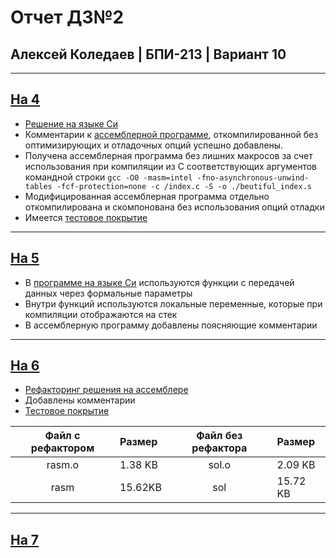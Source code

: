 # Отчет ДЗ№2

## Алексей Коледаев | БПИ-213 | Вариант 10

---

## [На 4](./4)

- [Решение на языке Си](./4/sol.c)
- Комментарии к [ассемблерной программе](./4/sol_asm.s), откомпилированной без оптимизирующих и отладочных опций успешно добавлены.
- Получена ассемблерная программа без лишних макросов за счет использования при компиляции из C соответствующих аргументов командной строки `gcc -O0 -masm=intel -fno-asynchronous-unwind-tables -fcf-protection=none -c /index.c -S -o ./beutiful_index.s`
- Модифицированная ассемблерная программа отдельно откомпилирована и скомпонована без использования опций отладки
- Имеется [тестовое покрытие](./tests/)

---

## [На 5](./5)

- В [программе на языке Си](./5/sol.c) используются функции с передачей данных через формальные параметры
- Внутри функций используются локальные переменные,
которые при компиляции отображаются на стек
- В ассемблерную программу добавлены поясняющие комментарии

---

## [На 6](./6)

- [Рефакторинг решения на ассемблере](./6/rasm.s)
- Добавлены комментарии
- [Тестовое покрытие](./tests/)

| Файл с рефактором  | Размер | Файл без рефактора     | Размер
| :-:        |:-      | :-:        |:-
| rasm.o    | 1.38 KB| sol.o    | 2.09 KB
| rasm      | 15.62KB| sol      | 15.72 KB

---

## [На 7](./7)

